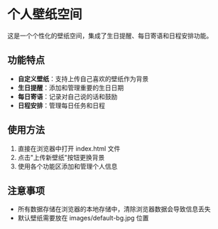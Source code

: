 # 个人壁纸空间

这是一个个性化的壁纸空间，集成了生日提醒、每日寄语和日程安排功能。

## 功能特点

- **自定义壁纸**：支持上传自己喜欢的壁纸作为背景
- **生日提醒**：添加和管理重要的生日日期
- **每日寄语**：记录对自己说的话和鼓励
- **日程安排**：管理每日任务和日程

## 使用方法

1. 直接在浏览器中打开 index.html 文件
2. 点击"上传新壁纸"按钮更换背景
3. 使用各个功能区添加和管理个人信息

## 注意事项

- 所有数据存储在浏览器的本地存储中，清除浏览器数据会导致信息丢失
- 默认壁纸需要放在 images/default-bg.jpg 位置
